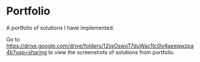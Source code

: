 # Portfolio
A portfolio of solutions I have implemented.

Go to https://drive.google.com/drive/folders/12iisOswoT7duWac1Ic0lv6aeeqwzpa4b?usp=sharing to view the screenshots of solutions from portfolio.
